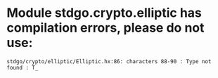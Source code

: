# Module stdgo.crypto.elliptic has compilation errors, please do not use:
```
stdgo/crypto/elliptic/Elliptic.hx:86: characters 88-90 : Type not found : T_

```

